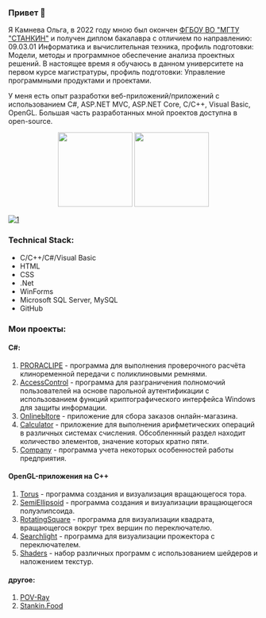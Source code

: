### Привет 👋 

Я Камнева Ольга, в 2022 году мною был окончен [ФГБОУ ВО "МГТУ "СТАНКИН"](https://stankin.ru) и получен диплом бакалавра с отличием по направлению: 09.03.01 Информатика и вычислительная техника, профиль подготовки: Модели, методы и программное обеспечение анализа проектных решений. В настоящее время я обучаюсь в данном университете на первом курсе магистратуры, профиль подготовки: Управление программными продуктами и проектами.

У меня есть опыт разработки веб-приложений/приложений с использованием C#, ASP.NET MVC, ASP.NET Core, C/C++, Visual Basic, OpenGL. Большая часть разработанных мной проектов доступна в open-source.

<p align='center'>
   <a href="https://github-readme-stats.vercel.app/api?username=kamneva&show_icons=true&count_private=true">
       <img height=150 src="https://github-readme-stats.vercel.app/api?username=kamneva&show_icons=true&count_private=true"/></a>
   <a href="https://github.com/kamneva/github-readme-stats">
       <img height=150 src="https://github-readme-stats.vercel.app/api/top-langs/?username=kamneva&layout=compact"/></a>
</p>

[![1](https://img.shields.io/badge/Telegram-2CA5E0?style=for-the-badge&logo=telegram&logoColor=white)](https://t.me/blue_oleander)

### Technical Stack:
* C/C++/C#/Visual Basic
* HTML
* CSS
* .Net
* WinForms
* Microsoft SQL Server, MySQL
* GitHub

### Мои проекты:
#### C#:
1. [PRORACLIPE](https://github.com/kamneva/PRORACLIPE) - программа для выполнения проверочного расчёта клиноременной передачи с поликлиновыми ремнями.
2. [AccessСontrol](https://github.com/kamneva/access_control) - программа для разграничения полномочий пользователей на основе парольной аутентификации с использованием функций криптографического интерфейса Windows для защиты информации.
3. [OnlineЫtore](https://github.com/kamneva/online-store) - приложение для сбора заказов онлайн-магазина.
4. [Calculator](https://github.com/kamneva/calculator) - приложение для выполнения арифметических операций в различных системах счисления. Обсобленнный раздел находит количество элементов, значение которых кратно пяти. 
5. [Company](https://github.com/kamneva/company) - программа учета некоторых особенностей работы предприятия.

#### OpenGL-приложения на С++
1. [Torus](https://github.com/kamneva/OpenGL/tree/torus) - программа создания и визуализация вращающегося тора.
2. [SemiEllipsoid](https://github.com/kamneva/OpenGL/tree/semi-ellipsoid) - программа создания и визуализации вращающегося полуэлипсоида.
3. [RotatingSquare](https://github.com/kamneva/OpenGL/tree/square-rotation) - программа для визуализации квадрата, вращающегося вокруг трех вершин по переключателю.
4. [Searchlight](https://github.com/kamneva/OpenGL/tree/searchlight) - программа для визуализации прожектора с переключателем.
5. [Shaders](https://github.com/kamneva/OpenGL/tree/shaders) - набор различных программ с использованием шейдеров и наложением текстур.

#### другое:
1. [POV-Ray](https://github.com/kamneva/POV-Ray)
2. [Stankin.Food](https://github.com/kamneva/StankinFood)





<!--
**kamneva/kamneva** is a ✨ _special_ ✨ repository because its `README.md` (this file) appears on your GitHub profile.

Here are some ideas to get you started:

- 🔭 I’m currently working on ...
- 🌱 I’m currently learning ...
- 👯 I’m looking to collaborate on ...
- 🤔 I’m looking for help with ...
- 💬 Ask me about ...
- 📫 How to reach me: ...
- 😄 Pronouns: ...
- ⚡ Fun fact: ...
-->
